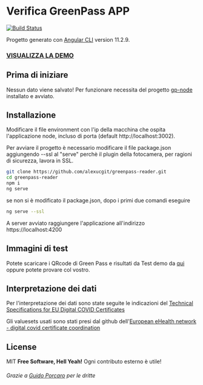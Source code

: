 # Verifica GreenPass APP


[![Build Status](https://travis-ci.org/joemccann/dillinger.svg?branch=master)](https://travis-ci.org/joemccann/dillinger)

Progetto generato con [Angular CLI](https://github.com/angular/angular-cli) version 11.2.9.
### [VISUALIZZA LA DEMO](https://greenpass-reader.vercel.app)

## Prima di iniziare

Nessun dato viene salvato!
Per funzionare necessita del progetto [gp-node](https://github.com/alexucgit/gp-node) installato e avviato.

## Installazione

Modificare il file environment con l'ip della macchina che ospita l'applicazione node, incluso di porta (default http://localhost:3002).

Per avviare il progetto è necessario modificare il file package.json aggiungendo --ssl al "serve" perchè il plugin della fotocamera, per ragioni di sicurezza, lavora in SSL.

```sh
git clone https://github.com/alexucgit/greenpass-reader.git
cd greenpass-reader
npm i
ng serve
```
se non si è modificato il package.json, dopo i primi due comandi eseguire
```sh
ng serve --ssl
```
A server avviato raggiungere l'applicazione all'indirizzo https://localhost:4200


## Immagini di test

Potete scaricare i QRcode di Green Pass e risultati da Test demo da [qui](https://github.com/eu-digital-green-certificates/dgc-testdata/tree/main/IT) oppure potete provare col vostro.

## Interpretazione dei dati

Per l'interpretazione dei dati sono state seguite le indicazioni del [Technical Specifications
for EU Digital COVID Certificates](https://ec.europa.eu/health/sites/default/files/ehealth/docs/covid-certificate_json_specification_en.pdf)

Gli valuesets usati sono stati presi dal github dell'[European eHealth network - digital covid certificate coordination
](https://github.com/ehn-dcc-development/ehn-dcc-schema/tree/release/1.3.0/valuesets)

## License

MIT
**Free Software, Hell Yeah!**
Ogni contributo esterno è utile!
###### Grazie a [Guido Porcaro](https://github.com/elgorditosalsero) per le dritte
